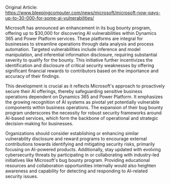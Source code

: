 Original Article: https://www.bleepingcomputer.com/news/microsoft/microsoft-now-pays-up-to-30-000-for-some-ai-vulnerabilities/

Microsoft has announced an enhancement in its bug bounty program, offering up to $30,000 for discovering AI vulnerabilities within Dynamics 365 and Power Platform services. These platforms are integral for businesses to streamline operations through data analysis and process automation. Targeted vulnerabilities include inference and model manipulation, and inferential information disclosure, requiring substantial severity to qualify for the bounty. This initiative further incentivizes the identification and disclosure of critical security weaknesses by offering significant financial rewards to contributors based on the importance and accuracy of their findings.

This development is crucial as it reflects Microsoft's approach to proactively secure their AI offerings, thereby safeguarding sensitive business operations dependent on Dynamics 365 and Power Platform. It emphasizes the growing recognition of AI systems as pivotal yet potentially vulnerable components within business operations. The expansion of their bug bounty program underscores the necessity for robust security frameworks around AI-based services, which form the backbone of operational and strategic decision-making for businesses.

Organizations should consider establishing or enhancing similar vulnerability disclosure and reward programs to encourage external contributions towards identifying and mitigating security risks, primarily focusing on AI-powered products. Additionally, stay updated with evolving cybersecurity threats by participating in or collaborating with industry-led initiatives like Microsoft's bug bounty program. Providing educational resources and collaboration opportunities internally would also heighten awareness and capability for detecting and responding to AI-related security issues.
